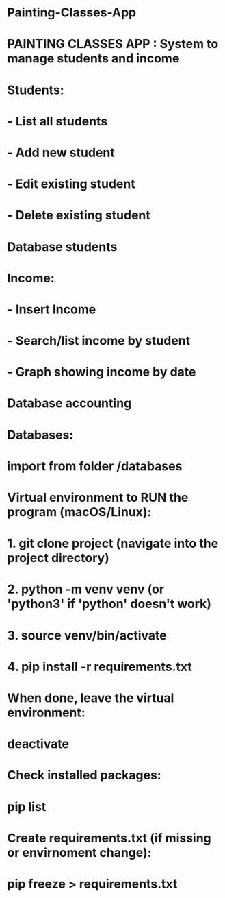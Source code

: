# Painting-Classes-App
# PAINTING CLASSES APP :  System to manage students and income

# Students:
# - List all students
# - Add new student
# - Edit existing student
# - Delete existing student
# Database students

# Income:
# - Insert Income
# - Search/list income by student
# - Graph showing income by date
# Database accounting

# Databases:
# import from folder /databases

# Virtual environment to RUN the program (macOS/Linux):
# 1. git clone project (navigate into the project directory)
# 2. python -m venv venv (or 'python3' if 'python' doesn't work)
# 3. source venv/bin/activate
# 4. pip install -r requirements.txt

# When done, leave the virtual environment:
# deactivate

# Check installed packages:
# pip list

# Create requirements.txt (if missing or envirnoment change):
# pip freeze > requirements.txt
